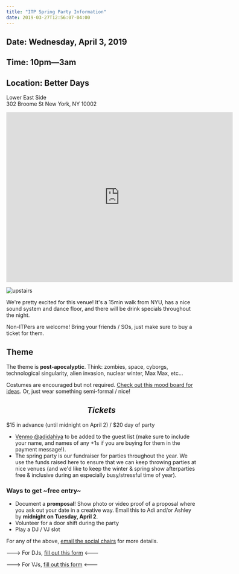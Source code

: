 ```yaml
---
title: "ITP Spring Party Information"
date: 2019-03-27T12:56:07-04:00
---
```


## Date: Wednesday, April 3, 2019

## Time: 10pm&mdash;3am

## Location: Better Days

Lower East Side <br/>
302 Broome St
New York, NY 10002

<iframe src="https://www.google.com/maps/embed?pb=!1m18!1m12!1m3!1d3023.959803197232!2d-73.99440278419067!3d40.718901379331214!2m3!1f0!2f0!3f0!3m2!1i1024!2i768!4f13.1!3m3!1m2!1s0x89c25987aed13807%3A0x916e8e10021c054!2sBetter+Days!5e0!3m2!1sen!2sus!4v1553712064738" width="600" height="450" frameborder="0" style="border:0" allowfullscreen></iframe>

![upstairs](/images/better-days-upstairs.jpg)

We're pretty excited for this venue! It's a 15min walk from NYU, has a nice sound system and dance floor, and there will be drink specials throughout the night.

Non-ITPers are welcome! Bring your friends / SOs, just make sure to buy a ticket for them.

## Theme

The theme is __post-apocalyptic__. Think: zombies, space, cyborgs, technological singularity, alien invasion, nuclear winter, Max Max, etc...

Costumes are encouraged but not required. [Check out this mood board for ideas](https://www.are.na/itp-spring-party). Or, just wear something semi-formal / nice!

## $$ Tickets $$

$15 in advance (until midnight on April 2) / $20 day of party

- [Venmo @adidahiya](https://venmo.com/adidahiya) to be added to the guest list (make sure to include your name, and names of any +1s if you are buying for them in the payment message!).
- The spring party is our fundraiser for parties throughout the year. We use the funds raised here to ensure that we can keep throwing parties at nice venues (and we'd like to keep the winter & spring show afterparties free & inclusive during an especially busy/stressful time of year).

### Ways to get ~free entry~

- Document a __promposal__! Show photo or video proof of a proposal where you ask out your date in a creative way. Email this to Adi and/or Ashley by __midnight on Tuesday, April 2__.
- Volunteer for a door shift during the party
- Play a DJ / VJ slot

For any of the above, [email the social chairs](mailto:ad1806@nyu.edu?cc=ajl774@nyu.edu) for more details.

---> For DJs, [fill out this form](https://forms.gle/rS8orgKrwSV3yd7C6) <---

---> For VJs, [fill out this form](https://forms.gle/ZrUVakgfn4iS4y4BA) <---
